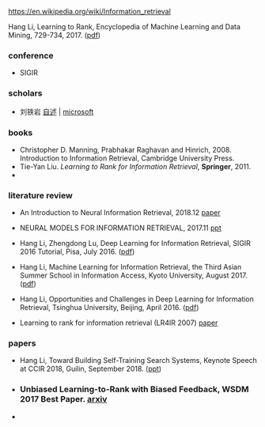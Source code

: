 https://en.wikipedia.org/wiki/Information_retrieval

Hang Li, Learning to Rank, Encyclopedia of Machine Learning and Data Mining, 729-734, 2017. ([pdf](http://www.hangli-hl.com/uploads/3/4/4/6/34465961/learning_to_rank.pdf))



### conference

+ SIGIR

### scholars

+ 刘铁岩 [自述](https://blog.csdn.net/haiming_yeyeye/article/details/49471911) | [microsoft](https://www.microsoft.com/en-us/research/people/tyliu/) 

### books

- Christopher D. Manning, Prabhakar Raghavan and Hinrich, 2008. Introduction to Information Retrieval, Cambridge University Press.
- Tie-Yan Liu. *Learning to Rank for Information Retrieval*, **Springer**, 2011.
- 



### literature review

+ An Introduction to Neural Information Retrieval, 2018.12 [paper](https://www.microsoft.com/en-us/research/publication/introduction-neural-information-retrieval/)

+ NEURAL MODELS FOR INFORMATION RETRIEVAL, 2017.11 [ppt](https://www.microsoft.com/en-us/research/uploads/prod/2018/04/NeuralIR-Nov2017.pdf) 

+ Hang Li, Zhengdong Lu, Deep Learning for Information Retrieval, SIGIR 2016 Tutorial, Pisa, July 2016. ([pdf](http://www.hangli-hl.com/uploads/3/4/4/6/34465961/deep_learning_for_information_retrieval.pdf))

+ Hang Li, Machine Learning for Information Retrieval, the Third Asian Summer School in Information Access, Kyoto University, August 2017. ([pdf](http://www.hangli-hl.com/uploads/3/4/4/6/34465961/machine_learning_for_information_retrieval_-_kyoto.pdf))

+ Hang Li, Opportunities and Challenges in Deep Learning for Information Retrieval, Tsinghua University,  Beijing, April 2016. ([pdf](http://www.hangli-hl.com/uploads/3/4/4/6/34465961/tsinghua_opportunities_and_challenges_in_deep_learning_for_information_retrieval.pdf))

+ Learning to rank for information retrieval (LR4IR 2007)  [paper](http://www.sigir.org/files/forum/2007D/2007d_sigirforum_joachims.pdf)

### papers

+ Hang Li, Toward Building Self-Training Search Systems, Keynote Speech at CCIR 2018, Guilin, September 2018.  ([ppt](http://www.hangli-hl.com/uploads/3/4/4/6/34465961/unbiased_learning_to_rank.pptx))

+ ### Unbiased Learning-to-Rank with Biased Feedback, WSDM 2017 Best Paper. [arxiv](https://arxiv.org/abs/1608.04468)

+ 